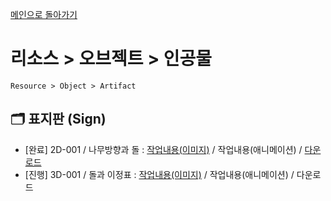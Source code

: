 [메인으로 돌아가기](/README.md)

# 리소스 > 오브젝트 > 인공물 
```
Resource > Object > Artifact
```

## :card_index_dividers: 표지판 (Sign)
- [완료] 2D-001 / 나무방향과 돌 : [작업내용(이미지)](/Resource-Object-Artifact/2D-Sign-001.md) / 작업내용(애니메이션) / [다운로드](https://gofile.me/6XDCl/qqF64Hpz1)
- [진행] 3D-001 / 돌과 이정표 : [작업내용(이미지)](/Resource-Object-Artifact/3D-Sign-001.md) / 작업내용(애니메이션) / 다운로드

